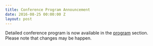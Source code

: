 ```yaml
---
title: Conference Program Announcement
date: 2016-08-25 00:00:00 Z
layout: post
---
```


Detailed conference program is now available in the <a href="{{ site.url }}/program">program</a> section. Please note that changes may be happen.

